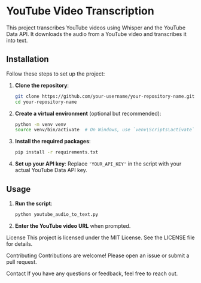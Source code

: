 # YouTube Video Transcription

This project transcribes YouTube videos using Whisper and the YouTube Data API. It downloads the audio from a YouTube video and transcribes it into text.

## Installation

Follow these steps to set up the project:

1. **Clone the repository**:
    ```bash
    git clone https://github.com/your-username/your-repository-name.git
    cd your-repository-name
    ```

2. **Create a virtual environment** (optional but recommended):
    ```bash
    python -m venv venv
    source venv/bin/activate  # On Windows, use `venv\Scripts\activate`
    ```

3. **Install the required packages**:
    ```bash
    pip install -r requirements.txt
    ```

4. **Set up your API key**:
    Replace `'YOUR_API_KEY'` in the script with your actual YouTube Data API key.

## Usage

1. **Run the script**:
    ```bash
    python youtube_audio_to_text.py
    ```

2. **Enter the YouTube video URL** when prompted.

License
This project is licensed under the MIT License. See the LICENSE file for details.

Contributing
Contributions are welcome! Please open an issue or submit a pull request.

Contact
If you have any questions or feedback, feel free to reach out.